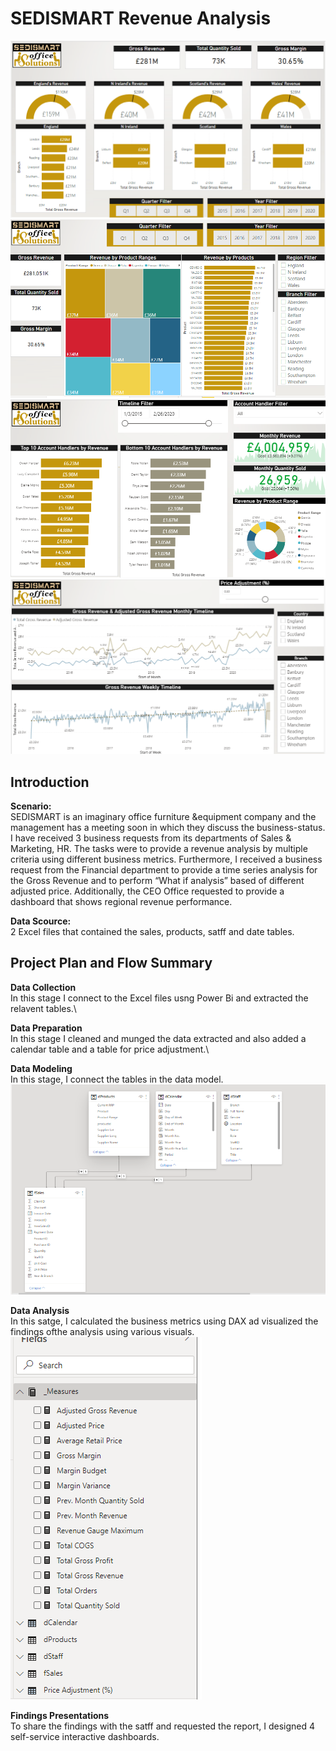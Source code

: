 # SEDISMART Revenue Analysis

![CEO Regional Revue Performance](assets/1_CEO_Regional_Report_Request.PNG)
![Sales &Marketing Report](assets/2_Marketing&Sales_Business_Request.PNG)
![HR Report](assets/3_HR_Business_Request.PNG)
![Financial Department Report](assets/4_Financial_Business_Reuest.PNG)
## Introduction
**Scenario:**\
SEDISMART is an imaginary office furniture &equipment company and the management has a meeting soon in which they discuss the business-status. I have received 3 business requests 
from its departments of Sales & Marketing, HR. The tasks were to provide a revenue analysis by multiple criteria using different business metrics. Furthermore, I received a business
request from the Financial department to provide a time series analysis for the Gross Revenue and to perform “What if analysis” based of different adjusted price. Additionally, the
CEO Office requested to provide a dashboard that shows regional revenue performance. 

**Data Scource:**\
2 Excel files that contained the sales, products, satff and  date tables.

## Project Plan and Flow Summary

__Data Collection__\
In this stage I connect to the Excel files usng Power Bi and extracted the relavent tables.\

__Data Preparation__\
In this stage I cleaned and munged the data extracted and also added a calendar table and a table for price adjustment.\

__Data Modeling__\
In this stage, I connect the tables in the data model.\
![](assets/data_model.PNG)

__Data Analysis__\
In this satge, I calculated the business metrics using DAX ad visualized the findings ofthe analysis using various visuals.
![](assets/DAX.PNG)

__Findings Presentations__\
To share the findings with the satff and requested the report, I designed 4 self-service interactive dashboards.

